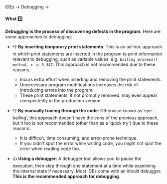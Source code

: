 <link rel="stylesheet" href="{{baseUrl}}/css/textbook.css">

<div class="website-content">

<div id="path">IDEs → Debugging →</div>

<div id="title">

#### What :one:

</div>

<div id="body">

**_Debugging_ is the process of discovering defects in the program.** Here are some approaches to debugging:

* :-1: **By inserting temporary print statements**: This is an ad-hoc approach in which print statements are inserted in the program to print information relevant to debugging, such as variable values. e.g. `Exiting process() method, x is 5.347`. This approach is not recommended due to these reasons.
  * Incurs extra effort when inserting and removing the print statements. 
  * Unnecessary program modifications increases the risk of introducing errors into the program.  
  * These print statements, if not promptly removed, may even appear unexpectedly in the production version. 

* :-1: **By manually tracing through the code**: Otherwise known as ‘eye-balling’, this approach doesn't have the cons of the previous approach, but it too is not recommended (other than as a 'quick try') due to these reasons:
  * It is difficult, time consuming, and error-prone technique.
  * If you didn't spot the error while writing code, you might not spot the error when reading code too.

* :+1: **Using a debugger**:  A debugger tool allows you to pause the execution, then step through one statement at a time while examining the internal state if necessary. Most IDEs come with an inbuilt debugger. **This is the recommended approach for debugging**.

</div>

<div id="extras">
</div>

</div>
